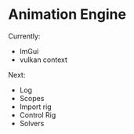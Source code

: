# Animation Engine

Currently:
* ImGui
* vulkan context

Next:
* Log
* Scopes
* Import rig
* Control Rig
* Solvers

